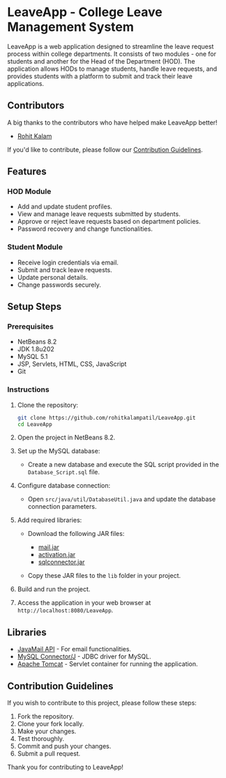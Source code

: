 # LeaveApp - College Leave Management System

LeaveApp is a web application designed to streamline the leave request process within college departments. It consists of two modules - one for students and another for the Head of the Department (HOD). The application allows HODs to manage students, handle leave requests, and provides students with a platform to submit and track their leave applications.
## Contributors

A big thanks to the contributors who have helped make LeaveApp better!

- [Rohit Kalam](https://github.com/RohitKalam)


If you'd like to contribute, please follow our [Contribution Guidelines](CONTRIBUTING.md).

## Features

### HOD Module
- Add and update student profiles.
- View and manage leave requests submitted by students.
- Approve or reject leave requests based on department policies.
- Password recovery and change functionalities.

### Student Module
- Receive login credentials via email.
- Submit and track leave requests.
- Update personal details.
- Change passwords securely.

## Setup Steps

### Prerequisites
- NetBeans 8.2
- JDK 1.8u202
- MySQL 5.1
- JSP, Servlets, HTML, CSS, JavaScript
- Git

### Instructions
1. Clone the repository:
    ```bash
    git clone https://github.com/rohitkalampatil/LeaveApp.git
    cd LeaveApp
    ```

2. Open the project in NetBeans 8.2.

3. Set up the MySQL database:
   - Create a new database and execute the SQL script provided in the `Database_Script.sql` file.

4. Configure database connection:
   - Open `src/java/util/DatabaseUtil.java` and update the database connection parameters.

5. Add required libraries:
   - Download the following JAR files:
     - [mail.jar](https://github.com/javaee/javamail/releases)
     - [activation.jar](https://javaee.github.io/javamail/)
     - [sqlconnector.jar](https://dev.mysql.com/downloads/connector/j/)

   - Copy these JAR files to the `lib` folder in your project.

6. Build and run the project.

7. Access the application in your web browser at `http://localhost:8080/LeaveApp`.

## Libraries

- [JavaMail API](https://javaee.github.io/javamail/) - For email functionalities.
- [MySQL Connector/J](https://dev.mysql.com/downloads/connector/j/) - JDBC driver for MySQL.
- [Apache Tomcat](http://tomcat.apache.org/) - Servlet container for running the application.

## Contribution Guidelines

If you wish to contribute to this project, please follow these steps:

1. Fork the repository.
2. Clone your fork locally.
3. Make your changes.
4. Test thoroughly.
5. Commit and push your changes.
6. Submit a pull request.

Thank you for contributing to LeaveApp!
